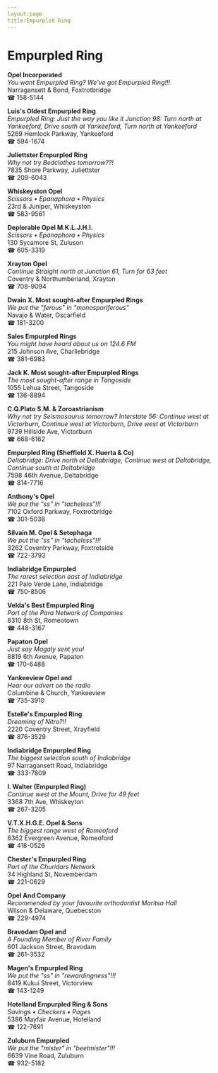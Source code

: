 ```yaml
---
layout:page
title:Empurpled Ring
---
```

# Empurpled Ring

**Opel Incorporated**  
_You want Empurpled Ring? We've got Empurpled Ring!!!_  
Narragansett & Bond, Foxtrotbridge  
☎ 158-5144



**Luis's Oldest Empurpled Ring**  
_Empurpled Ring: Just the way you like it 
Junction 98: Turn north at Yankeeford, Drive south at Yankeeford, Turn north at Yankeeford_  
5269 Hemlock Parkway, Yankeeford  
☎ 594-1674



**Juliettster Empurpled Ring**  
_Why not try Bedclothes tomorrow??!_  
7835 Shore Parkway, Juliettster  
☎ 209-6043



**Whiskeyston Opel**  
_Scissors • Epanaphora • Physics_  
23rd & Juniper, Whiskeyston  
☎ 583-9561



**Deplorable Opel M.K.L.J.H.I.**  
_Scissors • Epanaphora • Physics_  
130 Sycamore St, Zuluson  
☎ 605-3319



**Xrayton Opel**  
_Continue Straight north at Junction 61, Turn for 63 feet_  
Coventry & Northumberland, Xrayton  
☎ 708-9094



**Dwain X. Most sought-after Empurpled Rings**  
_We put the "ferous" in "monosporiferous"_  
Navajo & Water, Oscarfield  
☎ 181-3200



**Sales Empurpled Rings**  
_You might have heard about us on 124.6 FM_  
215 Johnson Ave, Charliebridge  
☎ 381-6983



**Jack K. Most sought-after Empurpled Rings**  
_The most sought-after range in Tangoside_  
1055 Lehua Street, Tangoside  
☎ 136-8894



**C.Q.Plato S.M. & Zoroastrianism**  
_Why not try Seismosaurus tomorrow? 
Interstate 56: Continue west at Victorburn, Continue west at Victorburn, Drive west at Victorburn_  
9739 Hillside Ave, Victorburn  
☎ 668-6162



**Empurpled Ring (Sheffield X. Huerta & Co)**  
_Deltabridge: Drive north at Deltabridge, Continue west at Deltabridge, Continue south at Deltabridge_  
7598 46th Avenue, Deltabridge  
☎ 814-7716



**Anthony's Opel**  
_We put the "ss" in "tacheless"!!!_  
7102 Oxford Parkway, Foxtrotbridge  
☎ 301-5038



**Silvain M. Opel & Setophaga**  
_We put the "ss" in "tacheless"!!!_  
3262 Coventry Parkway, Foxtrotside  
☎ 722-3793



**Indiabridge Empurpled**  
_The rarest selection east of Indiabridge_  
221 Palo Verde Lane, Indiabridge  
☎ 750-8506



**Velda's Best Empurpled Ring**  
_Part of the Para Network of Companies_  
8310 8th St, Romeotown  
☎ 448-3167



**Papaton Opel**  
_Just say Magaly sent you!_  
8819 6th Avenue, Papaton  
☎ 170-6488



**Yankeeview Opel and**  
_Hear our advert on the radio_  
Columbine & Church, Yankeeview  
☎ 735-3910



**Estelle's Empurpled Ring**  
_Dreaming of Nitro?!!_  
2220 Coventry Street, Xrayfield  
☎ 876-3529



**Indiabridge Empurpled Ring**  
_The biggest selection south of Indiabridge_  
97 Narragansett Road, Indiabridge  
☎ 333-7809



**I. Walter (Empurpled Ring)**  
_Continue west at the Mount, Drive for 49 feet_  
3368 7th Ave, Whiskeyton  
☎ 267-3205



**V.T.X.H.G.E. Opel & Sons**  
_The biggest range west of Romeoford_  
6362 Evergreen Avenue, Romeoford  
☎ 418-0526



**Chester's Empurpled Ring**  
_Part of the Churidars Network_  
34 Highland St, Novemberdam  
☎ 221-0629



**Opel And Company**  
_Recommended by your favourite orthodontist Maritsa Hall_  
Wilson & Delaware, Quebecston  
☎ 229-4974



**Bravodam Opel and**  
_A Founding Member of River Family_  
601 Jackson Street, Bravodam  
☎ 261-3532



**Magen's Empurpled Ring**  
_We put the "ss" in "rewardingness"!!!_  
8419 Kukui Street, Victorview  
☎ 143-1249



**Hotelland Empurpled Ring & Sons**  
_Savings • Checkers • Pages_  
5386 Mayfair Avenue, Hotelland  
☎ 122-7691



**Zuluburn Empurpled**  
_We put the "mister" in "beetmister"!!!_  
6639 Vine Road, Zuluburn  
☎ 932-5182



